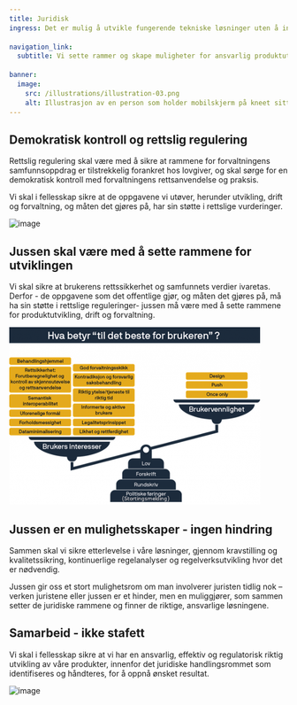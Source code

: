 ```yaml
---
title: Juridisk
ingress: Det er mulig å utvikle fungerende tekniske løsninger uten å involvere og hensynta jussen, men det blir fort dårlig og dyrt. Vår produktutvikling skal være ansvarlig, effektiv og i henhold til de juridiske rammevilkårene vi må forholde oss til. 

navigation_link:
  subtitle: Vi sette rammer og skape muligheter for ansvarlig produktutvikling og drift.

banner:
  image:
    src: /illustrations/illustration-03.png
    alt: Illustrasjon av en person som holder mobilskjerm på kneet sitt
---
```


## Demokratisk kontroll og rettslig regulering
Rettslig regulering skal være med å sikre at rammene for forvaltningens samfunnsoppdrag er tilstrekkelig forankret hos lovgiver, og skal sørge for en demokratisk kontroll med forvaltningens rettsanvendelse og praksis.

Vi skal i fellesskap sikre at de oppgavene vi utøver, herunder utvikling, drift og forvaltning, og måten det gjøres på, har sin støtte i rettslige vurderinger.

![image](https://github.com/user-attachments/assets/f70ba2c1-cdc5-4d46-a492-eaa3a0eea386)

## Jussen skal være med å sette rammene for utviklingen 
Vi skal sikre at brukerens rettssikkerhet og samfunnets verdier ivaretas. Derfor - de oppgavene som det offentlige gjør, og måten det gjøres på, må ha sin støtte i rettslige reguleringer- jussen må være med å sette rammene for produktutvikling, drift og forvaltning.

![image](https://github.com/digdir/baksia/blob/main/assets/illustrations/illustration-27.png)

## Jussen er en mulighetsskaper  - ingen hindring
Sammen skal vi sikre etterlevelse i våre løsninger, gjennom kravstilling og kvalitetssikring, kontinuerlige regelanalyser og regelverksutvikling hvor det er nødvendig. 

Jussen gir oss et stort mulighetsrom om man involverer juristen tidlig nok – verken juristene eller jussen er et hinder, men en muliggjører, som sammen setter de juridiske rammene og finner de riktige, ansvarlige løsningene. 

## Samarbeid - ikke stafett 
Vi skal i fellesskap sikre at vi har en ansvarlig, effektiv og regulatorisk riktig utvikling av våre produkter, innenfor det juridiske handlingsrommet som identifiseres og håndteres, for å oppnå ønsket resultat. 

![image](https://github.com/user-attachments/assets/1edf3f4a-71fa-4150-a8f7-c7acaeb38dd5)


